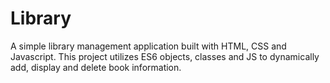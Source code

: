# Library

A simple library management application built with HTML, CSS and Javascript. This project utilizes ES6 objects, classes and JS to dynamically add, display and delete book information.
